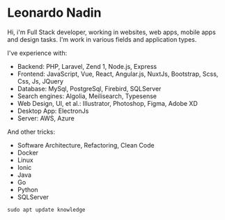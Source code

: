 # Leonardo Nadin

Hi, i'm Full Stack developer, working in websites, web apps, mobile apps and design tasks. I'm work in various fields and application types.

I've experience with:

- Backend: PHP, Laravel, Zend 1, Node.js, Express
- Frontend: JavaScript, Vue, React, Angular.js, NuxtJs, Bootstrap, Scss, Css, Js, JQuery
- Database: MySql, PostgreSql, Firebird, SQLServer
- Search engines: Algolia, Meilisearch, Typesense
- Web Design, UI, et al.: Illustrator, Photoshop, Figma, Adobe XD
- Desktop App: ElectronJs
- Server: AWS, Azure

And other tricks:

- Software Architecture, Refactoring, Clean Code
- Docker
- Linux
- Ionic
- Java
- Go
- Python
- SQLServer


<code>sudo apt update knowledge</code><br />
